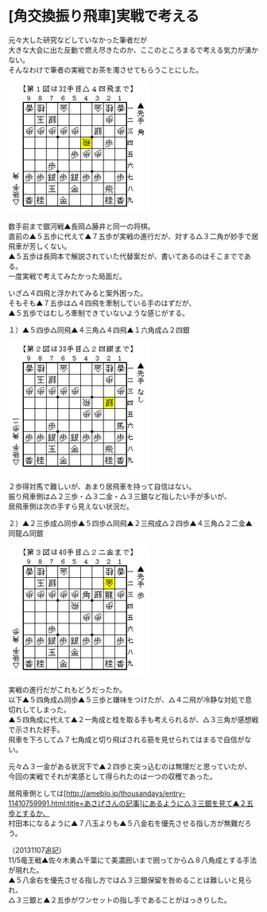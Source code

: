 # [角交換振り飛車]実戦で考える  

元々大した研究などしていなかった筆者だが  
大きな大会に出た反動で燃え尽きたのか、ここのところまるで考える気力が湧かない。  
そんなわけで筆者の実戦でお茶を濁させてもらうことにした。  

![](images/20130912011708.png)  

数手前まで銀河戦▲長岡△藤井と同一の将棋。  
直前の▲５五歩に代えて▲７五歩が実戦の進行だが、対する△３二角が妙手で居飛車が芳しくない。  
▲５五歩は長岡本で解説されていた代替案だが、書いてあるのはそこまでである。  
一度実戦で考えてみたかった局面だ。  

いざ△４四飛と浮かれてみると案外困った。  
そもそも▲７五歩は△４四飛を牽制している手のはずだが、  
▲５五歩ではむしろ牽制できていないような感じがする。  

１）▲５四歩△同飛▲４三角△４四飛▲１六角成△２四銀  

![](images/20130912011707.png)  

２歩得対馬で難しいが、あまり居飛車を持って自信はない。  
振り飛車側は△２三歩・△３二金・△３三銀など指したい手が多いが、  
居飛車側は次の手すら見えない状況だ。  

２）▲２三歩成△同歩▲５四歩△同飛▲２三飛成△２四歩▲４三角△２二金▲同龍△同銀  

![](images/20130912011706.png)  

実戦の進行だがこれもどうだったか。  
以下▲５四角成△同歩▲５三歩と嫌味をつけたが、△４二飛が冷静な対処で息切れしてしまった。  
▲５四角成に代えて▲２一角成と桂を取る手も考えられるが、△３三角が感想戦で示された好手。  
飛車を下ろして△７七角成と切り飛ばされる筋を見せられてはまるで自信がない。  

元々△３一金がある状況下で▲２四歩と突っ込むのは無理だと思っていたが、  
今回の実戦でそれが実感として得られたのは一つの収穫であった。  

居飛車側としては[http://ameblo.jp/thousandays/entry-11410759991.html:title=あさげさんの記事]にあるように△３三銀を見て▲２五歩とするか、  
村田本になるように▲７八玉よりも▲５八金右を優先させる指し方が無難だろう。  

（20131107追記）  
11/5竜王戦▲佐々木勇△千葉にて美濃囲いまで囲ってから△８八角成とする手法が現れた。  
▲５八金右を優先させる指し方では△３三銀保留を咎めることは難しいと見られ、  
△３三銀と▲２五歩がワンセットの指し手であることがはっきりした。  
